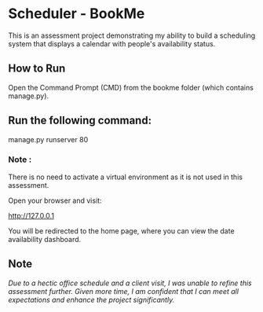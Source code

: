 <h1> Scheduler - BookMe </h1>

This is an assessment project demonstrating my ability to build a scheduling system that displays a calendar with people's availability status.

<h2>  How to Run</h2>

Open the Command Prompt (CMD) from the bookme folder (which contains manage.py).

<h2>Run the following command:</h2>

manage.py runserver 80

<h3> Note :</h3>   There is no need to activate a virtual environment as it is not used in this assessment.


Open your browser and visit:

http://127.0.0.1

You will be redirected to the home page, where you can view the date availability dashboard.

<h2> Note </h2>

<i> Due to a hectic office schedule and a client visit, I was unable to refine this assessment further. Given more time, I am confident that I can meet all expectations and enhance the project significantly.</i>


